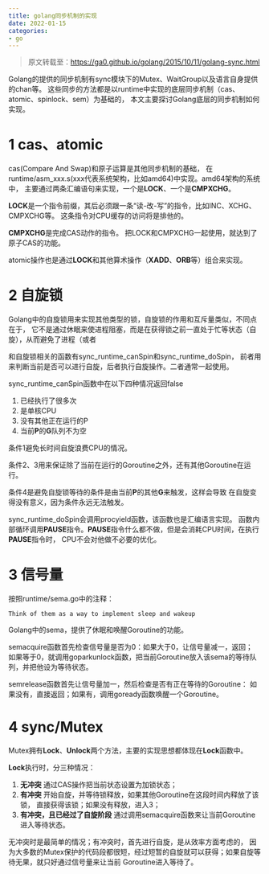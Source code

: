 ```yaml
---
title: golang同步机制的实现
date: 2022-01-15
categories: 
- go
---
```





> 原文转载至：https://ga0.github.io/golang/2015/10/11/golang-sync.html



 Golang的提供的同步机制有sync模块下的Mutex、WaitGroup以及语言自身提供的chan等。 这些同步的方法都是以runtime中实现的底层同步机制（cas、atomic、spinlock、sem）为基础的， 本文主要探讨Golang底层的同步机制如何实现。

# 1 cas、atomic

  cas(Compare And Swap)和原子运算是其他同步机制的基础， 在runtime/asm_xxx.s(xxx代表系统架构，比如amd64)中实现。amd64架构的系统中， 主要通过两条汇编语句来实现，一个是**LOCK**、一个是**CMPXCHG**。

  **LOCK**是一个指令前缀，其后必须跟一条“读-改-写”的指令，比如INC、XCHG、CMPXCHG等。 这条指令对CPU缓存的访问将是排他的。

  **CMPXCHG**是完成CAS动作的指令。 把LOCK和CMPXCHG一起使用，就达到了原子CAS的功能。

  atomic操作也是通过**LOCK**和其他算术操作（**XADD**、**ORB**等）组合来实现。

# 2 自旋锁

  Golang中的自旋锁用来实现其他类型的锁，自旋锁的作用和互斥量类似，不同点在于， 它不是通过休眠来使进程阻塞，而是在获得锁之前一直处于忙等状态（自旋），从而避免了进程（或者

  和自旋锁相关的函数有sync_runtime_canSpin和sync_runtime_doSpin， 前者用来判断当前是否可以进行自旋，后者执行自旋操作。二者通常一起使用。

  sync_runtime_canSpin函数中在以下四种情况返回false

1. 已经执行了很多次
2. 是单核CPU
3. 没有其他正在运行的P
4. 当前**P**的**G**队列不为空

  条件1避免长时间自旋浪费CPU的情况。

  条件2、3用来保证除了当前在运行的Goroutine之外，还有其他Goroutine在运行。

  条件4是避免自旋锁等待的条件是由当前**P**的其他**G**来触发，这样会导致 在自旋变得没有意义，因为条件永远无法触发。

  sync_runtime_doSpin会调用procyield函数，该函数也是汇编语言实现。 函数内部循环调用**PAUSE**指令。**PAUSE**指令什么都不做，但是会消耗CPU时间，在执行**PAUSE**指令时， CPU不会对他做不必要的优化。

# 3 信号量

  按照runtime/sema.go中的注释：

```text
Think of them as a way to implement sleep and wakeup
```

  Golang中的sema，提供了休眠和唤醒Goroutine的功能。

  semacquire函数首先检查信号量是否为0：如果大于0，让信号量减一，返回； 如果等于0，就调用goparkunlock函数，把当前Goroutine放入该sema的等待队列，并把他设为等待状态。

  semrelease函数首先让信号量加一，然后检查是否有正在等待的Goroutine： 如果没有，直接返回；如果有，调用goready函数唤醒一个Goroutine。

# 4 sync/Mutex

  Mutex拥有**Lock**、**Unlock**两个方法，主要的实现思想都体现在**Lock**函数中。

  **Lock**执行时，分三种情况：

1. **无冲突** 通过CAS操作把当前状态设置为加锁状态；
2. **有冲突** 开始自旋，并等待锁释放，如果其他Goroutine在这段时间内释放了该锁， 直接获得该锁；如果没有释放，进入3；
3. **有冲突，且已经过了自旋阶段** 通过调用semacquire函数来让当前Goroutine进入等待状态。

  无冲突时是最简单的情况；有冲突时，首先进行自旋，是从效率方面考虑的， 因为大多数的Mutex保护的代码段都很短，经过短暂的自旋就可以获得；如果自旋等待无果，就只好通过信号量来让当前 Goroutine进入等待了。
